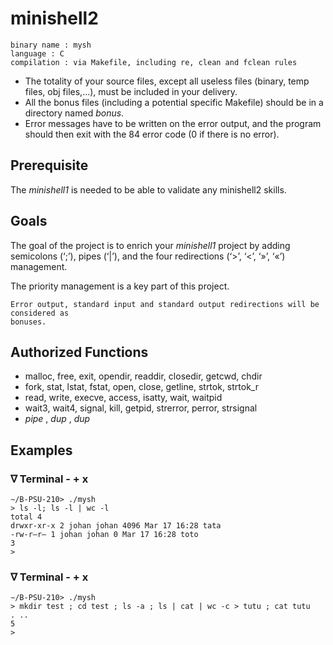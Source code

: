 # minishell2

```
binary name : mysh
language : C
compilation : via Makefile, including re, clean and fclean rules
```
- The totality of your source files, except all useless files (binary, temp files, obj
    files,...), must be included in your delivery.
- All the bonus files (including a potential specific Makefile) should be in a directory
    named _bonus_.
- Error messages have to be written on the error output, and the program should
    then exit with the 84 error code (0 if there is no error).

## Prerequisite

The _minishell1_ is needed to be able to validate any minishell2 skills.

## Goals

The goal of the project is to enrich your _minishell1_ project by adding semicolons (‘;’), pipes (‘|’), and the four
    redirections (‘>’, ‘<’, ‘»’, ‘«’) management.

The priority management is a key part of this project.

```
Error output, standard input and standard output redirections will be considered as
bonuses.
```

## Authorized Functions

- malloc, free, exit, opendir, readdir, closedir, getcwd, chdir
- fork, stat, lstat, fstat, open, close, getline, strtok, strtok_r
- read, write, execve, access, isatty, wait, waitpid
- wait3, wait4, signal, kill, getpid, strerror, perror, strsignal
- _pipe_ , _dup_ , _dup_

## Examples

### ∇ Terminal - + x

```
∼/B-PSU-210> ./mysh
> ls -l; ls -l | wc -l
total 4
drwxr-xr-x 2 johan johan 4096 Mar 17 16:28 tata
-rw-r–r– 1 johan johan 0 Mar 17 16:28 toto
3
>
```
### ∇ Terminal - + x

```
∼/B-PSU-210> ./mysh
> mkdir test ; cd test ; ls -a ; ls | cat | wc -c > tutu ; cat tutu
. ..
5
>
```
